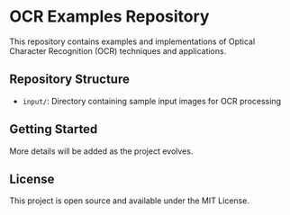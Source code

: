 # OCR Examples Repository

This repository contains examples and implementations of Optical Character Recognition (OCR) techniques and applications.

## Repository Structure
- `input/`: Directory containing sample input images for OCR processing

## Getting Started
More details will be added as the project evolves.

## License
This project is open source and available under the MIT License.